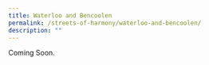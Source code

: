 ```yaml
---
title: Waterloo and Bencoolen
permalink: /streets-of-harmony/waterloo-and-bencoolen/
description: ""
---
```

Coming Soon.